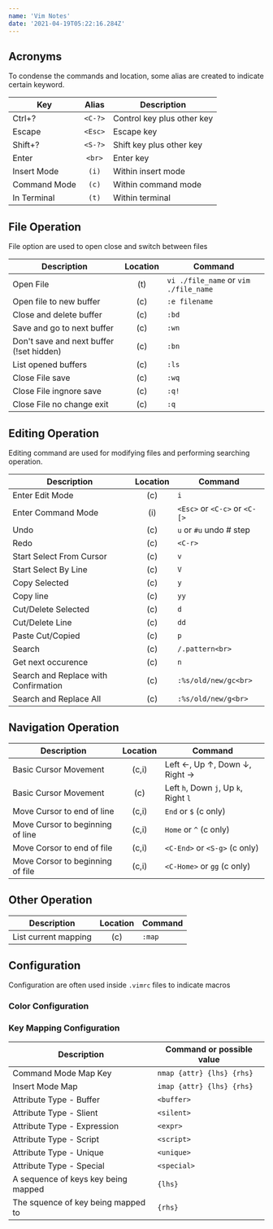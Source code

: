 ```yaml
---
name: 'Vim Notes'
date: '2021-04-19T05:22:16.284Z'
---
```


## Acronyms

To condense the commands and location, some alias are created to indicate certain keyword.

| Key          |  Alias  | Description                |
| ------------ | :-----: | -------------------------- |
| Ctrl+?       | `<C-?>` | Control key plus other key |
| Escape       | `<Esc>` | Escape key                 |
| Shift+?      | `<S-?>` | Shift key plus other key   |
| Enter        | `<br>`  | Enter key                  |
| Insert Mode  |  `(i)`  | Within insert mode         |
| Command Mode |  `(c)`  | Within command mode        |
| In Terminal  |  `(t)`  | Within terminal            |

## File Operation

File option are used to open close and switch between files

| Description                              | Location | Command                               |
| ---------------------------------------- | :------: | ------------------------------------- |
| Open File                                |   (t)    | `vi ./file_name` or `vim ./file_name` |
| Open file to new buffer                  |   (c)    | `:e filename`                         |
| Close and delete buffer                  |   (c)    | `:bd`                                 |
| Save and go to next buffer               |   (c)    | `:wn`                                 |
| Don't save and next buffer (!set hidden) |   (c)    | `:bn`                                 |
| List opened buffers                      |   (c)    | `:ls`                                 |
| Close File save                          |   (c)    | `:wq`                                 |
| Close File ingnore save                  |   (c)    | `:q!`                                 |
| Close File no change exit                |   (c)    | `:q`                                  |

## Editing Operation

Editing command are used for modifying files and performing searching operation.

| Description                          | Location | Command                       |
| ------------------------------------ | :------: | ----------------------------- |
| Enter Edit Mode                      |   (c)    | `i`                           |
| Enter Command Mode                   |   (i)    | `<Esc>` or `<C-c>` or `<C-[>` |
| Undo                                 |   (c)    | `u` or `#u` undo # step       |
| Redo                                 |   (c)    | `<C-r>`                       |
| Start Select From Cursor             |   (c)    | `v`                           |
| Start Select By Line                 |   (c)    | `V`                           |
| Copy Selected                        |   (c)    | `y`                           |
| Copy line                            |   (c)    | `yy`                          |
| Cut/Delete Selected                  |   (c)    | `d`                           |
| Cut/Delete Line                      |   (c)    | `dd`                          |
| Paste Cut/Copied                     |   (c)    | `p`                           |
| Search                               |   (c)    | `/.pattern<br>`               |
| Get next occurence                   |   (c)    | `n`                           |
| Search and Replace with Confirmation |   (c)    | `:%s/old/new/gc<br>`          |
| Search and Replace All               |   (c)    | `:%s/old/new/g<br>`           |

## Navigation Operation

| Description                      | Location | Command                                               |
| -------------------------------- | :------: | ----------------------------------------------------- |
| Basic Cursor Movement            |  (c,i)   | Left &#8592;, Up &#8593;, Down &#8595;, Right &#8594; |
| Basic Cursor Movement            |   (c)    | Left `h`, Down `j`, Up `k`, Right `l`                 |
| Move Cursor to end of line       |  (c,i)   | `End` or `$` (c only)                                 |
| Move Cursor to beginning of line |  (c,i)   | `Home` or `^` (c only)                                |
| Move Corsor to end of file       |  (c,i)   | `<C-End>` or `<S-g>` (c only)                         |
| Move Corsor to beginning of file |  (c,i)   | `<C-Home>` or `gg` (c only)                           |

## Other Operation

| Description          | Location | Command |
| -------------------- | :------: | ------- |
| List current mapping |   (c)    | `:map`  |

## Configuration

Configuration are often used inside `.vimrc` files to indicate macros

### Color Configuration

### Key Mapping Configuration

| Description                         | Command or possible value |
| ----------------------------------- | ------------------------- |
| Command Mode Map Key                | `nmap {attr} {lhs} {rhs}` |
| Insert Mode Map                     | `imap {attr} {lhs} {rhs}` |
| Attribute Type - Buffer             | `<buffer>`                |
| Attribute Type - Slient             | `<silent>`                |
| Attribute Type - Expression         | `<expr>`                  |
| Attribute Type - Script             | `<script>`                |
| Attribute Type - Unique             | `<unique>`                |
| Attribute Type - Special            | `<special>`               |
| A sequence of keys key being mapped | `{lhs}`                   |
| The squence of key being mapped to  | `{rhs}`                   |
